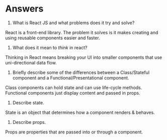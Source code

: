 # Answers

1.  What is React JS and what problems does it try and solve?

React is a front-end library. The problem it solves is it makes creating and using reusable components easier and faster.

1.  What does it mean to _think_ in react?

Thinking in React means breaking your UI into smaller components that use uni-directional data flow.

1.  Briefly describe some of the differences between a Class/Stateful component and a Functional/Presentational component.

Class components can hold state and can use life-cycle methods. Functional components just display content and passed in props.

1.  Describe state.

State is an object that determines how a component renders & behaves.

1.  Describe props.

Props are properties that are passed into or through a component.
